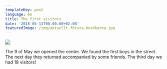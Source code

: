 ```yaml
---
templateKey: post
language: en
title: The first visitors
date: '2018-05-13T00:00:00+02:00'
featuredImage: /img/aktuellt-första-besökarna.jpg
---
```

![](/img/aktuellt-första-besökarna.jpg)

The 9 of May we opened the center. We found the first boys in the street. The next day they returned accompanied by some friends. The third day we had 18 visitors!
